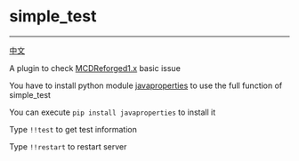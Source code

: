 # simple_test
-----
[中文](https://github.com/rickyhoho/simple_test/blob/master/README_cn.md)

A plugin to check [MCDReforged1.x](https://github.com/Fallen-Breath/MCDReforged) basic issue

You have to install python module [javaproperties](https://pypi.org/project/javaproperties/) to use the full function of simple_test

You can execute `pip install javaproperties` to install it

Type `!!test` to get test information

Type `!!restart` to restart server
